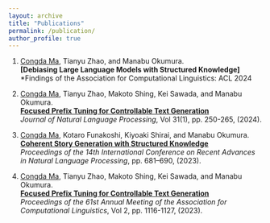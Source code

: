```yaml
---
layout: archive
title: "Publications"
permalink: /publication/
author_profile: true
---
```

1. <ins>Congda Ma</ins>, Tianyu Zhao, and Manabu Okumura.\
   **[Debiasing Large Language Models with Structured Knowledge]**\
   *Findings of the Association for Computational Linguistics: ACL 2024

2. <ins>Congda Ma</ins>, Tianyu Zhao, Makoto Shing, Kei Sawada, and Manabu Okumura.\
   **[Focused Prefix Tuning for Controllable Text Generation](https://doi.org/10.5715/jnlp.31.250)**\
   *Journal of Natural Language Processing*, Vol 31(1), pp. 250-265, (2024).
   
3. <ins>Congda Ma</ins>, Kotaro Funakoshi, Kiyoaki Shirai, and Manabu Okumura.\
   **[Coherent Story Generation with Structured Knowledge](https://aclanthology.org/2023.ranlp-1.74/)**\
   *Proceedings of the 14th International Conference on Recent Advances in Natural Language Processing*, pp. 681–690, (2023).
   
4. <ins>Congda Ma</ins>, Tianyu Zhao, Makoto Shing, Kei Sawada, and Manabu Okumura.\
   **[Focused Prefix Tuning for Controllable Text Generation](https://aclanthology.org/2023.acl-short.96)**\
   *Proceedings of the 61st Annual Meeting of the Association for Computational Linguistics*, Vol 2, pp. 1116-1127, (2023). 
